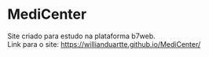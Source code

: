 # MediCenter

Site criado para estudo na plataforma b7web. <br/>
Link para o site: https://willianduartte.github.io/MediCenter/
